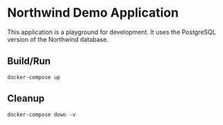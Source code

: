 # Northwind Demo Application

This application is a playground for development. It uses the PostgreSQL version of the Northwind database.

## Build/Run

```
docker-compose up
```

## Cleanup

```
docker-compose down -v
```
